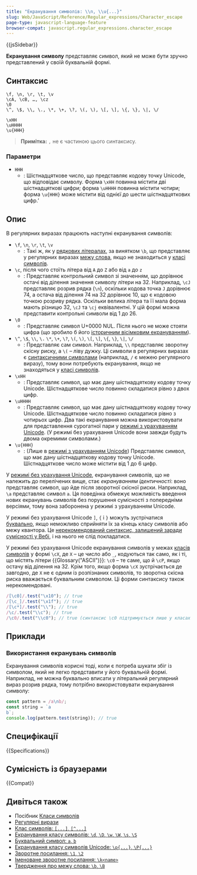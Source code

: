 ```yaml
---
title: "Екранування символів: \\n, \\u{...}"
slug: Web/JavaScript/Reference/Regular_expressions/Character_escape
page-type: javascript-language-feature
browser-compat: javascript.regular_expressions.character_escape
---
```


{{jsSidebar}}

**Екранування символу** представляє символ, який не може бути зручно представлений у своїй буквальній формі.

## Синтаксис

```regex
\f, \n, \r, \t, \v
\cA, \cB, …, \cz
\0
\^, \$, \\, \., \*, \+, \?, \(, \), \[, \], \{, \}, \|, \/

\xHH
\uHHHH
\u{HHH}
```

> **Примітка:** `,` не є частиною цього синтаксису.

### Параметри

- `HHH`
  - : Шістнадцяткове число, що представляє кодову точку Unicode, що відповідає символу. Форма `\xHH` повинна містити дві шістнадцяткові цифри; форма `\uHHHH` повинна містити чотири; форма `\u{HHH}` може містити від однієї до шести шістнадцяткових цифр.ʼ

## Опис

В регулярних виразах працюють наступні екранування символів:

- `\f`, `\n`, `\r`, `\t`, `\v`
  - : Такі ж, як у [рядкових літералах](/uk/docs/Web/JavaScript/Reference/Lexical_grammar#poslidovnosti-ekranuvannia), за винятком `\b`, що представляє у регулярних виразах [межу слова](/uk/docs/Web/JavaScript/Reference/Regular_expressions/Word_boundary_assertion), якщо не знаходиться у [класі символів](/uk/docs/Web/JavaScript/Reference/Regular_expressions/Character_class).
- `\c`, після чого стоїть літера від `A` до `Z` або від `a` до `z`
  - : Представляє контрольний символ зі значенням, що дорівнює остачі від ділення значення символу літери на 32. Наприклад, `\cJ` представляє розрив рядка (`\n`), оскільки кодова точка `J` дорівнює 74, а остача від ділення 74 на 32 дорівнює 10, що є кодовою точкою розриву рядка. Оскільки велика літера та її мала форма мають різницю 32, `\cJ` та `\cj` еквівалентні. У цій формі можна представити контрольні символи від 1 до 26.
- `\0`
  - : Представляє символ U+0000 NUL. Після нього не може стояти цифра (що зробило б його [історичним вісімковим екрануванням](/uk/docs/Web/JavaScript/Reference/Deprecated_and_obsolete_features#poslidovnosti-ekranuvannia)).
- `\^`, `\$`, `\\`, `\.` `\*`, `\+`, `\?`, `\(`, `\)`, `\[`, `\]`, `\{`, `\}`, `\|`, `\/`
  - : Представляє сам символ. Наприклад, `\\` представляє зворотну скісну риску, а `\(` – ліву дужку. Ці символи в регулярних виразах є [синтаксичними символами](/uk/docs/Web/JavaScript/Reference/Regular_expressions/Literal_character) (наприклад, `/` є межею регулярного виразу), тому вони потребують екранування, якщо не знаходяться у [класі символів](/uk/docs/Web/JavaScript/Reference/Regular_expressions/Character_class).
- `\xHH`
  - : Представляє символ, що має дану шістнадцяткову кодову точку Unicode. Шістнадцяткове число повинно складатися рівно з двох цифр.
- `\uHHHH`
  - : Представляє символ, що має дану шістнадцяткову кодову точку Unicode. Шістнадцяткове число повинно складатися рівно з чотирьох цифр. Два такі екранування можна використовувати для представлення сурогатної пари у [режимі з урахуванням Unicode](/uk/docs/Web/JavaScript/Reference/Global_Objects/RegExp/unicode#rezhym-z-ukrakhuvanniam-unicode). (У режимі без урахування Unicode вони завжди будуть двома окремими символами.)
- `\u{HHH}`
  - : (Лише в [режимі з урахуванням Unicode](/uk/docs/Web/JavaScript/Reference/Global_Objects/RegExp/unicoderezhym-z-ukrakhuvanniam-unicode)) Представляє символ, що має дану шістнадцяткову кодову точку Unicode. Шістнадцяткове число може містити від 1 до 6 цифр.

У [режимі без урахування Unicode](/uk/docs/Web/JavaScript/Reference/Global_Objects/RegExp/unicode#rezhym-z-ukrakhuvanniam-unicode), екранування символів, що не належить до перелічених вище, стає _екрануванням ідентичності_: воно представляє символ, що йде після зворотної скісної риски. Наприклад, `\a` представляє символ `a`. Ця поведінка обмежує можливість введення нових екранувань символів без порушення сумісності з попередніми версіями, тому вона заборонена у режимі з урахуванням Unicode.

У режимі без урахування Unicode `]`, `{` і `}` можуть зустрічатися [буквально](/uk/docs/Web/JavaScript/Reference/Regular_expressions/Literal_character), якщо неможливо сприйняти їх за кінець класу символів або межу квантора. Це [нерекомендований синтаксис, залишений заради сумісності у Вебі](/uk/docs/Web/JavaScript/Reference/Deprecated_and_obsolete_features#regexp), і на нього не слід покладатися.

У режимі без урахування Unicode екранування символів у межах [класів символів](/uk/docs/Web/JavaScript/Reference/Regular_expressions/Character_class) у формі `\cX`, де `X` – це число або `_`, кодуються так само, як і ті, що містять літери {{Glossary("ASCII")}}: `\c0` – те саме, що й `\cP`, якщо остачу від ділення на 32. Крім того, якщо форма `\cX` зустрічається де завгодно, де `X` не є одним із розпізнаних символів, то зворотна скісна риска вважається буквальним символом. Ці форми синтаксису також нерекомендовані.

```js
/[\c0]/.test("\x10"); // true
/[\c_]/.test("\x1f"); // true
/[\c*]/.test("\\"); // true
/\c/.test("\\c"); // true
/\c0/.test("\\c0"); // true (синтаксис \c0 підтримується лише у класах символів)
```

## Приклади

### Використання екранувань символів

Екранування символів корисні тоді, коли є потреба шукати збіг із символом, який не легко представити у його буквальній формі. Наприклад, не можна буквально вписати у літеральний регулярний вираз розрив рядка, тому потрібно використовувати екранування символу:

```js
const pattern = /a\nb/;
const string = `a
b`;
console.log(pattern.test(string)); // true
```

## Специфікації

{{Specifications}}

## Сумісність із браузерами

{{Compat}}

## Дивіться також

- Посібник [Класи символів](/uk/docs/Web/JavaScript/Guide/Regular_expressions/Character_classes)
- [Регулярні вирази](/uk/docs/Web/JavaScript/Reference/Regular_expressions)
- [Клас символів: `[...]`, `[^...]`](/uk/docs/Web/JavaScript/Reference/Regular_expressions/Character_class)
- [Екранування класу символів: `\d`, `\D`, `\w`, `\W`, `\s`, `\S`](/uk/docs/Web/JavaScript/Reference/Regular_expressions/Character_class_escape)
- [Буквальний символ: `a`, `b`](/uk/docs/Web/JavaScript/Reference/Regular_expressions/Literal_character)
- [Екранування класу символів Unicode: `\p{...}`, `\P{...}`](/uk/docs/Web/JavaScript/Reference/Regular_expressions/Unicode_character_class_escape)
- [Зворотне посилання: `\1`, `\2`](/uk/docs/Web/JavaScript/Reference/Regular_expressions/Backreference)
- [Іменоване зворотне посилання: `\k<name>`](/uk/docs/Web/JavaScript/Reference/Regular_expressions/Named_backreference)
- [Твердження про межу слова: `\b`, `\B`](/uk/docs/Web/JavaScript/Reference/Regular_expressions/Word_boundary_assertion)
